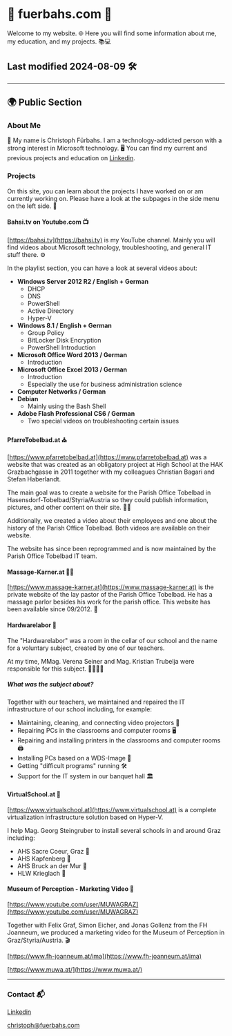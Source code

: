 <html><META NAME="ROBOTS" CONTENT="NOINDEX, NOFOLLOW"></html>

# 🎉 fuerbahs.com 🎉

Welcome to my website. 🌐 Here you will find some information about me, my education, and my projects. 📚💻

## Last modified 2024-08-09 🛠️

---

## 🌍 Public Section

### About Me

👋 My name is Christoph Fürbahs. I am a technology-addicted person with a strong interest in Microsoft technology. 🖥️ You can find my current and previous projects and education on [Linkedin](https://www.linkedin.com/in/furchr).

### Projects

On this site, you can learn about the projects I have worked on or am currently working on. Please have a look at the subpages in the side menu on the left side. 👀

#### Bahsi.tv on Youtube.com 📺

[https://bahsi.tv](https://bahsi.tv) is my YouTube channel. Mainly you will find videos about Microsoft technology, troubleshooting, and general IT stuff there. ⚙️

In the playlist section, you can have a look at several videos about:

- **Windows Server 2012 R2 / English + German**
  - DHCP
  - DNS
  - PowerShell
  - Active Directory
  - Hyper-V
- **Windows 8.1 / English + German**
  - Group Policy
  - BitLocker Disk Encryption
  - PowerShell Introduction
- **Microsoft Office Word 2013 / German**
  - Introduction
- **Microsoft Office Excel 2013 / German**
  - Introduction
  - Especially the use for business administration science
- **Computer Networks / German**
- **Debian**
  - Mainly using the Bash Shell
- **Adobe Flash Professional CS6 / German**
  - Two special videos on troubleshooting certain issues

#### PfarreTobelbad.at ⛪

[https://www.pfarretobelbad.at](https://www.pfarretobelbad.at) was a website that was created as an obligatory project at High School at the HAK Grazbachgasse in 2011 together with my colleagues Christian Bagari and Stefan Haberlandt.

The main goal was to create a website for the Parish Office Tobelbad in Hasensdorf-Tobelbad/Styria/Austria so they could publish information, pictures, and other content on their site. 📸📝

Additionally, we created a video about their employees and one about the history of the Parish Office Tobelbad. Both videos are available on their website.

The website has since been reprogrammed and is now maintained by the Parish Office Tobelbad IT team.

#### Massage-Karner.at 💆‍♂️

[https://www.massage-karner.at](https://www.massage-karner.at) is the private website of the lay pastor of the Parish Office Tobelbad. He has a massage parlor besides his work for the parish office. This website has been available since 09/2012. 📅

#### Hardwarelabor 🔧

The "Hardwarelabor" was a room in the cellar of our school and the name for a voluntary subject, created by one of our teachers.

At my time, MMag. Verena Seiner and Mag. Kristian Trubelja were responsible for this subject. 👩‍🏫👨‍🏫

##### What was the subject about?

Together with our teachers, we maintained and repaired the IT infrastructure of our school including, for example:

- Maintaining, cleaning, and connecting video projectors 🎥
- Repairing PCs in the classrooms and computer rooms 🖥️
- Repairing and installing printers in the classrooms and computer rooms 🖨️
- Installing PCs based on a WDS-Image 💾
- Getting "difficult programs" running 🛠️
- Support for the IT system in our banquet hall 🏛️

#### VirtualSchool.at 🏫

[https://www.virtualschool.at](https://www.virtualschool.at) is a complete virtualization infrastructure solution based on Hyper-V.

I help Mag. Georg Steingruber to install several schools in and around Graz including:

- AHS Sacre Coeur, Graz 🏫
- AHS Kapfenberg 🏫
- AHS Bruck an der Mur 🏫
- HLW Krieglach 🏫

#### Museum of Perception - Marketing Video 🎥

[https://www.youtube.com/user/MUWAGRAZ](https://www.youtube.com/user/MUWAGRAZ)

Together with Felix Graf, Simon Eicher, and Jonas Gollenz from the FH Joanneum, we produced a marketing video for the Museum of Perception in Graz/Styria/Austria. 🎬

[https://www.fh-joanneum.at/ima](https://www.fh-joanneum.at/ima)

[https://www.muwa.at/](https://www.muwa.at/)

---

### Contact 📬

[Linkedin](https://www.linkedin.com/in/fuerbahschristoph)

[christoph@fuerbahs.com](mailto:christoph@fuerbahs.com)
